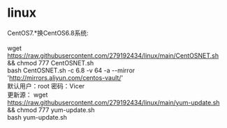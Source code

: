 # linux
CentOS7.*换CentOS6.8系统:
<br />                                                                                                                                                                                                    
wget https://raw.githubusercontent.com/279192434/linux/main/CentOSNET.sh && chmod 777 CentOSNET.sh
<br />
bash CentOSNET.sh -c 6.8 -v 64 -a --mirror 'http://mirrors.aliyun.com/centos-vault/'
<br />
默认用户：root 密码：Vicer
<br />
更新源：
wget https://raw.githubusercontent.com/279192434/linux/main/yum-update.sh && chmod 777 yum-update.sh
<br />
bash yum-update.sh
